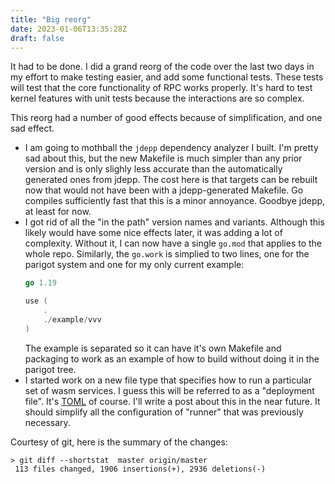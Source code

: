 ```yaml
---
title: "Big reorg"
date: 2023-01-06T13:35:28Z
draft: false
---
```

It had to be done. I did a grand reorg of the code over the last two days in my effort to make
testing easier, and add some functional tests.  These tests will test that the core functionality
of RPC works properly.  It's hard to test kernel features with unit tests because the interactions
are so complex.

This reorg had a number of good effects because of simplification, and one sad effect.

* I am going to mothball the `jdepp` dependency analyzer I built.  I'm pretty sad about this, but the
    new Makefile is much simpler than any prior version and is only slighly less accurate than the
    automatically generated ones from jdepp.  The cost here is that targets can be rebuilt now that
    would not have been with a jdepp-generated Makefile. Go compiles sufficiently fast that this is
    a minor annoyance.  Goodbye jdepp, at least for now.
* I got rid of all the "in the path" version names and variants.  Although this likely would have some
    nice effects later, it was adding a lot of complexity.  Without it, I can now have a single `go.mod`
    that applies to the whole repo.  Similarly, the `go.work` is simplied to two lines, one for the 
    parigot system and one for my only current example:
    ```go
    go 1.19

    use (
        .
        ./example/vvv
    )
    ```
    The example is separated so it can have it's own Makefile and packaging to work as an example
    of how to build without doing it in the parigot tree.
* I started work on a new file type that specifies how to run a particular set of wasm services.  I guess
    this will be referred to as a "deployment file".  It's [TOML](https://toml.io/en/) of course.  I'll
    write a post about this in the near future.  It should simplify all the configuration of "runner"
    that was previously necessary.

Courtesy of git, here is the summary of the changes:
```
> git diff --shortstat  master origin/master
 113 files changed, 1906 insertions(+), 2936 deletions(-)
```
